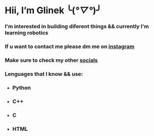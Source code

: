 # Hii, I’m Glinek ╰(*°▽°*)╯

### I'm interested in building diferent things && currently I'm learning robotics
### If u want to contact me please dm me on [instagram](https://www.instagram.com/glinek_tronic/)
### Make sure to check my other [socials](https://beacons.ai/glinek)
### Lenguages that I know && use:
* ### Python
* ### C++
* ### C
* ### HTML

